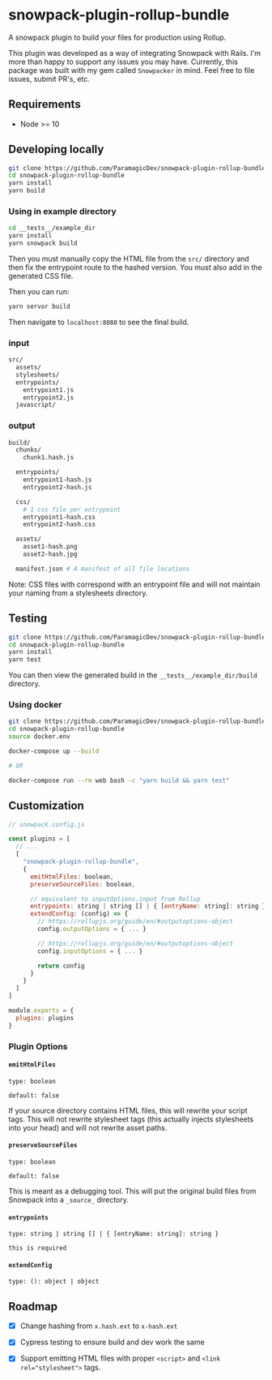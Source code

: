 # snowpack-plugin-rollup-bundle

A snowpack plugin to build your files for production using Rollup.

This plugin was developed as a way of integrating Snowpack with Rails.
I'm more than happy to support any issues you may have. Currently, this
package was built with my gem called `Snowpacker` in mind. Feel free to
file issues, submit PR's, etc.

## Requirements

- Node >= 10

## Developing locally

```bash
git clone https://github.com/ParamagicDev/snowpack-plugin-rollup-bundle
cd snowpack-plugin-rollup-bundle
yarn install
yarn build
```

### Using in example directory

```bash
cd __tests__/example_dir
yarn install
yarn snowpack build
```

Then you must manually copy the HTML file from the `src/` directory
and then fix the entrypoint route to the hashed version. You must
also add in the generated CSS file.

Then you can run:

```bash
yarn servor build
```

Then navigate to `localhost:8080` to see the final build.

### input

```bash
src/
  assets/
  stylesheets/
  entrypoints/
    entrypoint1.js
    entrypoint2.js
  javascript/
```

### output

```bash
build/
  chunks/
    chunk1.hash.js

  entrypoints/
    entrypoint1-hash.js
    entrypoint2-hash.js

  css/
    # 1 css file per entrypoint
    entrypoint1-hash.css
    entrypoint2-hash.css

  assets/
    asset1-hash.png
    asset2-hash.jpg

  manifest.json # A manifest of all file locations
```

Note: CSS files with correspond with an entrypoint file and will not
maintain your naming from a stylesheets directory.

## Testing

```bash
git clone https://github.com/ParamagicDev/snowpack-plugin-rollup-bundle/tree/development/
cd snowpack-plugin-rollup-bundle
yarn install
yarn test
```

You can then view the generated build in the `__tests__/example_dir/build` directory.

### Using docker

```bash
git clone https://github.com/ParamagicDev/snowpack-plugin-rollup-bundle/tree/development/
cd snowpack-plugin-rollup-bundle
source docker.env

docker-compose up --build

# OR

docker-compose run --rm web bash -c "yarn build && yarn test"
```

## Customization

```js
// snowpack.config.js

const plugins = [
  // ...
  [
    "snowpack-plugin-rollup-bundle",
    {
      emitHtmlFiles: boolean,
      preserveSourceFiles: boolean,

      // equivalent to inputOptions.input from Rollup
      entrypoints: string | string [] | { [entryName: string]: string }
      extendConfig: (config) => {
        // https://rollupjs.org/guide/en/#outputoptions-object
        config.outputOptions = { ... }

        // https://rollupjs.org/guide/en/#outputoptions-object
        config.inputOptions = { ... }

        return config
      }
    }
  ]
]

module.exports = {
  plugins: plugins
}
```

### Plugin Options

#### `emitHtmlFiles`

`type: boolean`

`default: false`

If your source directory contains HTML files, this will rewrite your
script tags. This will not rewrite stylesheet tags (this actually
injects stylesheets into your head) and will not rewrite asset paths.

#### `preserveSourceFiles`

`type: boolean`

`default: false`

This is meant as a debugging tool. This will put the original build
files from Snowpack into a `_source_` directory.

#### `entrypoints`

`type: string | string [] | { [entryName: string]: string }`

`this is required`

#### `extendConfig`

`type: (): object | object`

## Roadmap

- [x] Change hashing from `x.hash.ext` to `x-hash.ext`

- [x] Cypress testing to ensure build and dev work the same

- [x] Support emitting HTML files with proper `<script>` and `<link
rel="stylesheet">` tags.
